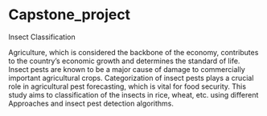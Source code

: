 # Capstone_project

Insect Classification

Agriculture, which is considered the backbone of the economy, contributes to the country’s economic growth and determines the standard of life. Insect pests are known to be a major cause of damage to commercially important agricultural crops. Categorization of insect pests plays a crucial role in agricultural pest forecasting, which is vital for food security. This study aims to classification of the insects in rice, wheat, etc. using different Approaches and insect pest detection algorithms.





